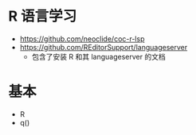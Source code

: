 # R 语言学习

- https://github.com/neoclide/coc-r-lsp
- https://github.com/REditorSupport/languageserver
  - 包含了安装 R 和其 languageserver 的文档

# 基本
- R
- q()
